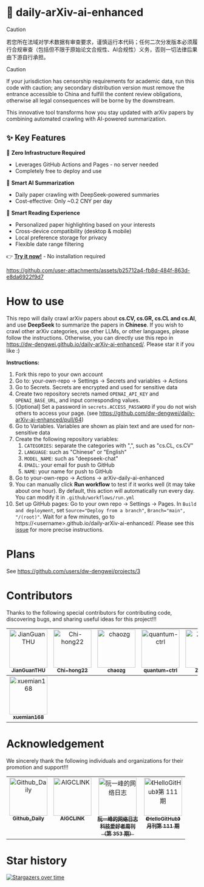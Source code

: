 # 🚀 daily-arXiv-ai-enhanced

> [!CAUTION]
> 若您所在法域对学术数据有审查要求，谨慎运行本代码；任何二次分发版本必须履行合规审查（包括但不限于原始论文合规性、AI合规性）义务，否则一切法律后果由下游自行承担。

> [!CAUTION]
> If your jurisdiction has censorship requirements for academic data, run this code with caution; any secondary distribution version must remove the entrance accessible to China and fulfill the content review obligations, otherwise all legal consequences will be borne by the downstream.


This innovative tool transforms how you stay updated with arXiv papers by combining automated crawling with AI-powered summarization.


## ✨ Key Features

🎯 **Zero Infrastructure Required**
- Leverages GitHub Actions and Pages - no server needed
- Completely free to deploy and use

🤖 **Smart AI Summarization**
- Daily paper crawling with DeepSeek-powered summaries
- Cost-effective: Only ~0.2 CNY per day

💫 **Smart Reading Experience**
- Personalized paper highlighting based on your interests
- Cross-device compatibility (desktop & mobile)
- Local preference storage for privacy
- Flexible date range filtering

👉 **[Try it now!](https://dw-dengwei.github.io/daily-arXiv-ai-enhanced/)** - No installation required



https://github.com/user-attachments/assets/b25712a4-fb8d-484f-863d-e8da6922f9d7




# How to use
This repo will daily crawl arXiv papers about **cs.CV, cs.GR, cs.CL and cs.AI**, and use **DeepSeek** to summarize the papers in **Chinese**.
If you wish to crawl other arXiv categories, use other LLMs, or other languages, please follow the instructions.
Otherwise, you can directly use this repo in https://dw-dengwei.github.io/daily-arXiv-ai-enhanced/. Please star it if you like :)

**Instructions:**
1. Fork this repo to your own account
2. Go to: your-own-repo -> Settings -> Secrets and variables -> Actions
3. Go to Secrets. Secrets are encrypted and used for sensitive data
4. Create two repository secrets named `OPENAI_API_KEY` and `OPENAI_BASE_URL`, and input corresponding values.
5. [Optional] Set a password in `secrets.ACCESS_PASSWORD` if you do not wish others to access your page. (see https://github.com/dw-dengwei/daily-arXiv-ai-enhanced/pull/64)
6. Go to Variables. Variables are shown as plain text and are used for non-sensitive data
7. Create the following repository variables:
   1. `CATEGORIES`: separate the categories with ",", such as "cs.CL, cs.CV"
   2. `LANGUAGE`: such as "Chinese" or "English"
   3. `MODEL_NAME`: such as "deepseek-chat"
   4. `EMAIL`: your email for push to GitHub
   5. `NAME`: your name for push to GitHub
8. Go to your-own-repo -> Actions -> arXiv-daily-ai-enhanced
9. You can manually click **Run workflow** to test if it works well (it may take about one hour). By default, this action will automatically run every day. You can modify it in `.github/workflows/run.yml`
10. Set up GitHub pages: Go to your own repo -> Settings -> Pages. In `Build and deployment`, set `Source="Deploy from a branch"`, `Branch="main", "/(root)"`. Wait for a few minutes, go to https://\<username\>.github.io/daily-arXiv-ai-enhanced/. Please see this [issue](https://github.com/dw-dengwei/daily-arXiv-ai-enhanced/issues/14) for more precise instructions.

# Plans
See https://github.com/users/dw-dengwei/projects/3

# Contributors
Thanks to the following special contributors for contributing code, discovering bugs, and sharing useful ideas for this project!!!
<table>
  <tbody>
    <tr>
      <td align="center" valign="top">
        <a href="https://github.com/JianGuanTHU"><img src="https://avatars.githubusercontent.com/u/44895708?v=4" width="100px;" alt="JianGuanTHU"/><br /><sub><b>JianGuanTHU</b></sub></a><br />
      </td>
      <td align="center" valign="top">
        <a href="https://github.com/Chi-hong22"><img src="https://avatars.githubusercontent.com/u/75403952?v=4" width="100px;" alt="Chi-hong22"/><br /><sub><b>Chi-hong22</b></sub></a><br />
      </td>
      <td align="center" valign="top">
        <a href="https://github.com/chaozg"><img src="https://avatars.githubusercontent.com/u/69794131?v=4" width="100px;" alt="chaozg"/><br /><sub><b>chaozg</b></sub></a><br />
      </td>
      <td align="center" valign="top">
        <a href="https://github.com/quantum-ctrl"><img src="https://avatars.githubusercontent.com/u/16505311?v=4" width="100px;" alt="quantum-ctrl"/><br /><sub><b>quantum-ctrl</b></sub></a><br />
      </td>
      <td align="center" valign="top">
        <a href="https://github.com/Zhao2z"><img src="https://avatars.githubusercontent.com/u/141019403?v=4" width="100px;" alt="Zhao2z"/><br /><sub><b>Zhao2z</b></sub></a><br />
      </td>
      <td align="center" valign="top">
        <a href="https://github.com/eclipse0922"><img src="https://avatars.githubusercontent.com/u/6214316?v=4" width="100px;" alt="eclipse0922"/><br /><sub><b>eclipse0922</b></sub></a><br />
      </td>
    </tr>


  </tbody>
  <tbody>
   <tr>
      <td align="center" valign="top">
        <a href="https://github.com/xuemian168"><img src="https://avatars.githubusercontent.com/u/38741078?v=4" width="100px;" alt="xuemian168"/><br /><sub><b>xuemian168</b></sub></a><br />
      </td>
   </tr>
  </tbody>
</table>

# Acknowledgement
We sincerely thank the following individuals and organizations for their promotion and support!!!
<table>
  <tbody>
    <tr>
      <td align="center" valign="top">
        <a href="https://x.com/GitHub_Daily/status/1930610556731318781"><img src="https://pbs.twimg.com/profile_images/1660876795347111937/EIo6fIr4_400x400.jpg" width="100px;" alt="Github_Daily"/><br /><sub><b>Github_Daily</b></sub></a><br />
      </td>
      <td align="center" valign="top">
        <a href="https://x.com/aigclink/status/1930897858963853746"><img src="https://pbs.twimg.com/profile_images/1729450995850027008/gllXr6bh_400x400.jpg" width="100px;" alt="AIGCLINK"/><br /><sub><b>AIGCLINK</b></sub></a><br />
      </td>
      <td align="center" valign="top">
        <a href="https://www.ruanyifeng.com/blog/2025/06/weekly-issue-353.html"><img src="https://avatars.githubusercontent.com/u/905434" width="100px;" alt="阮一峰的网络日志"/><br /><sub><b>阮一峰的网络日志 <br> 科技爱好者周刊 <br> （第 353 期）</b></sub></a><br />
      </td>
      <td align="center" valign="top">
        <a href="https://hellogithub.com/periodical/volume/111"><img src="https://github.com/user-attachments/assets/eff6b6dd-0323-40c4-9db6-444a51bbc80a" width="100px;" alt="《HelloGitHub》第 111 期"/><br /><sub><b>《HelloGitHub》<br> 月刊第 111 期</b></sub></a><br />
      </td>
    </tr>
  </tbody>
</table>


# Star history

[![Stargazers over time](https://starchart.cc/dw-dengwei/daily-arXiv-ai-enhanced.svg?variant=adaptive)](https://starchart.cc/dw-dengwei/daily-arXiv-ai-enhanced)
